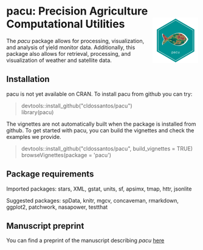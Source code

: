 # pacu: Precision Agriculture Computational Utilities <img src="man/figures/logo.png" align="right" height="120" alt="" />

The *pacu* package allows for processing, visualization, and analysis of yield monitor data. Additionally, this package also allows for retrieval, processing, and visualization of weather and satellite data.


## Installation

pacu is not yet available on CRAN. To install pacu from github you can try:

> devtools::install_github("cldossantos/pacu")\
> library(pacu)

The vignettes are not automatically built when the package is installed from github. To get started with pacu, you can build the vignettes and check the examples we provide.

> devtools::install_github("cldossantos/pacu", build_vignettes = TRUE)\
> browseVignettes(package = 'pacu')

## Package requirements

Imported packages: stars, XML, gstat, units, sf, apsimx, tmap, httr, jsonlite

Suggested packages: spData, knitr, mgcv, concaveman, rmarkdown, ggplot2, patchwork, nasapower, testthat

## Manuscript preprint

You can find a preprint of the manuscript describing *pacu* [here](http://ssrn.com/abstract=4946676)
